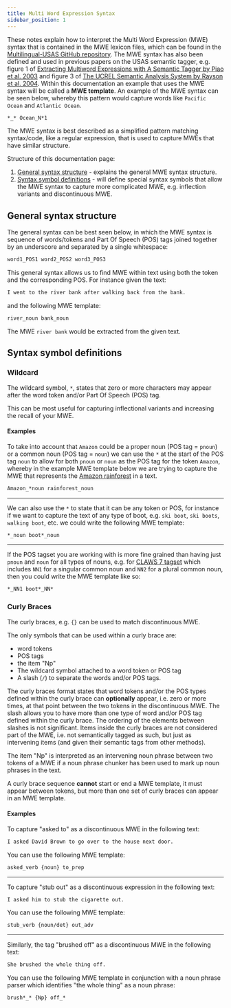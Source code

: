 ```yaml
---
title: Multi Word Expression Syntax
sidebar_position: 1
---
```


These notes explain how to interpret the Multi Word Expression (MWE) syntax that is contained in the MWE lexicon files, which can be found in the [Multilingual-USAS GitHub repository](https://github.com/UCREL/Multilingual-USAS#multi-word-expression-mwe-lexicon-file-format). The MWE syntax has also been defined and used in previous papers on the USAS semantic tagger, e.g. figure 1 of [Extracting Multiword Expressions with A Semantic Tagger by Piao et al. 2003](https://aclanthology.org/W03-1807.pdf) and figure 3 of [The UCREL Semantic Analysis System by Rayson et al. 2004](https://www.lancaster.ac.uk/staff/rayson/publications/usas_lrec04ws.pdf). Within this documentation an example that uses the MWE syntax will be called a **MWE template**. An example of the MWE syntax can be seen below, whereby this pattern would capture words like `Pacific Ocean` and `Atlantic Ocean`.

``` txt title="MWE template example"
*_* Ocean_N*1
```

The MWE syntax is best described as a simplified pattern matching syntax/code, like a regular expression, that is used to capture MWEs that have similar structure.

Structure of this documentation page:

1. [General syntax structure](#general-syntax-structure) - explains the general MWE syntax structure.
2. [Syntax symbol definitions](#syntax-symbol-definitions) - will define special syntax symbols that allow the MWE syntax to capture more complicated MWE, e.g. inflection variants and discontinuous MWE.

## General syntax structure

The general syntax can be best seen below, in which the MWE syntax is sequence of words/tokens and Part Of Speech (POS) tags joined together by an underscore and separated by a single whitespace:

``` txt title="MWE general structure"
word1_POS1 word2_POS2 word3_POS3
```

This general syntax allows us to find MWE within text using both the token and the corresponding POS. For instance given the text:

``` txt
I went to the river bank after walking back from the bank.
```

and the following MWE template:

```txt
river_noun bank_noun
```

The MWE `river bank` would be extracted from the given text.

## Syntax symbol definitions

### Wildcard

The wildcard symbol, `*`, states that zero or more characters may appear after the word token and/or Part Of Speech (POS) tag.

This can be most useful for capturing inflectional variants and increasing the recall of your MWE.

#### Examples

To take into account that `Amazon` could be a proper noun (POS tag = `pnoun`) or a common noun (POS tag = `noun`) we can use the `*` at the start of the POS tag `noun` to allow for both `pnoun` or `noun` as the POS tag for the token `Amazon`, whereby in the example MWE template below we are trying to capture the MWE that represents the [Amazon rainforest](https://en.wikipedia.org/wiki/Amazon_rainforest) in a text.

``` txt
Amazon_*noun rainforest_noun
```

<hr/>

We can also use the `*` to state that it can be any token or POS, for instance if we want to capture the text of any type of boot, e.g. `ski boot`, `ski boots`, `walking boot`, etc. we could write the following MWE template:

``` txt
*_noun boot*_noun
```

<hr/>

If the POS tagset you are working with is more fine grained than having just `pnoun` and `noun` for all types of nouns, e.g. for [CLAWS 7 tagset](https://ucrel.lancs.ac.uk/claws7tags.html) which includes `NN1` for a singular common noun and `NN2` for a plural common noun, then you could write the MWE template like so:

``` txt
*_NN1 boot*_NN*
```

### Curly Braces

The curly braces, e.g. `{}` can be used to match discontinuous MWE. 

The only symbols that can be used within a curly brace are: 

- word tokens
- POS tags
- the item "Np"
- The wildcard symbol attached to a word token or POS tag
- A slash (`/`) to separate the words and/or POS tags.

The curly braces format states that word tokens and/or the POS types defined within the curly brace can **optionally** appear, i.e. zero or more times, at that point between the two tokens in the discontinuous MWE. The slash allows you to have more than one type of word and/or POS tag defined within the curly brace. The ordering of the elements between slashes is not significant. Items inside the curly braces are not considered part of the MWE, i.e. not semantically tagged as such, but just as intervening items (and given their semantic tags from other methods).

The item "Np" is interpreted as an intervening noun phrase between two tokens of a MWE if a noun phrase chunker has been used to mark up noun phrases in the text.

A curly brace sequence **cannot** start or end a MWE template, it must appear between tokens, but more than one set of curly braces can appear in an MWE template.

#### Examples

To capture "asked to" as a discontinuous MWE in the following text:

``` txt
I asked David Brown to go over to the house next door.
```

You can use the following MWE template:

``` txt
asked_verb {noun} to_prep
```

<hr/>

To capture "stub out" as a discontinuous expression in the following text:

``` txt
I asked him to stub the cigarette out.
```

You can use the following MWE template:

``` txt
stub_verb {noun/det} out_adv
```

<hr/>

Similarly, the tag "brushed off" as a discontinuous MWE in the following text:

``` txt
She brushed the whole thing off.
```

You can use the following MWE template in conjunction with a noun phrase parser which identifies "the whole thing" as a noun phrase:

``` txt
brush*_* {Np} off_*
```
